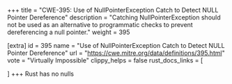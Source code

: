 +++
title = "CWE-395: Use of NullPointerException Catch to Detect NULL Pointer Dereference"
description	= "Catching NullPointerException should not be used as an alternative to programmatic checks to prevent dereferencing a null pointer."
weight = 395

[extra]
id = 395
name = "Use of NullPointerException Catch to Detect NULL Pointer Dereference"
url = "https://cwe.mitre.org/data/definitions/395.html"
vote = "Virtually Impossible"
clippy_helps = false
rust_docs_links = [
	
]
+++
Rust has no nulls
